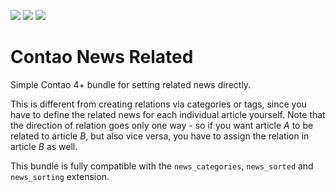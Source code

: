 [![](https://img.shields.io/maintenance/yes/2018.svg)](https://github.com/fritzmg/contao-news-related)
[![](https://img.shields.io/packagist/v/fritzmg/contao-news-related.svg)](https://packagist.org/packages/fritzmg/contao-news-related)
[![](https://img.shields.io/packagist/dt/fritzmg/contao-news-related.svg)](https://packagist.org/packages/fritzmg/contao-news-related)

Contao News Related
=====================

Simple Contao 4+ bundle for setting related news directly.

This is different from creating relations via categories or tags, since you have to define the related news for each individual article yourself. Note that the direction of relation goes only one way - so if you want article _A_ to be related to article _B_, but also vice versa, you have to assign the relation in article _B_ as well.

This bundle is fully compatible with the `news_categories`, `news_sorted` and `news_sorting` extension.
